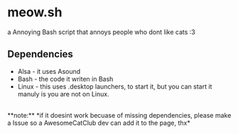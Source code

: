 # meow.sh
a Annoying Bash script that annoys people who dont like cats :3

## Dependencies
- Alsa - it uses Asound
- Bash - the code it writen in Bash
- Linux - this uses .desktop launchers, to start it, but you can start it manuly is you are not on Linux.
<br>
**note:** *if it doesint work becuase of missing dependencies, please make a Issue so a AwesomeCatClub dev can add it to the page, thx*
